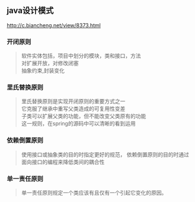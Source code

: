 ## java设计模式

http://c.biancheng.net/view/8373.html

### 开闭原则
> 软件实体包括，项目中划分的模块，类和接口，方法<br/>
> 对扩展开放，对修改闭塞<br/>
> 抽象约束,封装变化<br/>


### 里氏替换原则
> 里氏替换原则是实现开闭原则的重要方式之一<br/>
> 它克服了继承中重写父类造成的可复用性变差<br/>
> 子类可以扩展父类的功能，但不能改变父类原有的功能<br/> 
> 这一规则，在spring的源码中可以清晰的看到运用<br/>

### 依赖倒置原则
> 使用接口或抽象类的目的时指定更好的规范，
> 依赖倒置原则的目的时通过面向接口的编程来降低类间的耦合性

### 单一责任原则
> 单一责任原则规定一个类应该有且仅有一个引起它变化的原因。


